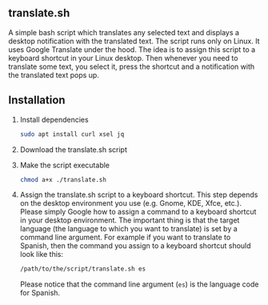 ## translate.sh

A simple bash script which translates any selected text and displays a desktop notification with the translated text. The script runs only on Linux.
It uses Google Translate under the hood. The idea is to assign this script to a keyboard shortcut in your Linux desktop. Then whenever you need to
translate some text, you select it, press the shortcut and a notification with the translated text pops up.

## Installation

1. Install dependencies

    ```bash
    sudo apt install curl xsel jq
    ```

2. Download the translate.sh script
3. Make the script executable

    ```bash
    chmod a+x ./translate.sh
    ```

4. Assign the translate.sh script to a keyboard shortcut. This step depends on the desktop environment you use (e.g. Gnome, KDE, Xfce, etc.).
    Please simply Google how to assign a command to a keyboard shortcut in your desktop environment. The important thing is that the target language
    (the language to which you want to translate) is set by a command line argument. For example if you want to translate to Spanish, 
    then the command you assign to a keyboard shortcut should look like this:

    ```bash
    /path/to/the/script/translate.sh es
    ```

    Please notice that the command line argument (`es`) is the language code for Spanish.

